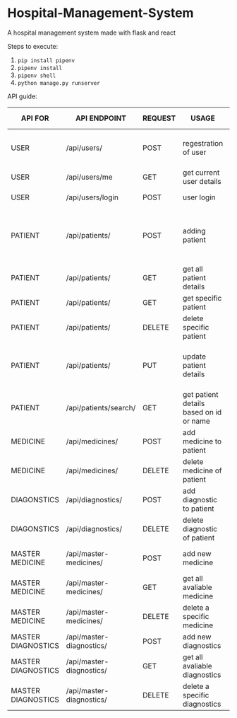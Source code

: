 
# Hospital-Management-System

A hospital management system made with flask and react

Steps to execute:

 1. `pip install pipenv`
 2. `pipenv install`
 3. `pipenv shell`
 4. `python manage.py runserver`
 
 
API guide:

| API FOR            | API ENDPOINT                  | REQUEST | USAGE                                   | BODY                                                          | AUTHORIZATION REQUIRED |
|--------------------|-------------------------------|---------|-----------------------------------------|---------------------------------------------------------------|------------------------|
| USER               | /api/users/                   | POST    | regestration of user                    | username, name, password, role                                | NO                     |
| USER               | /api/users/me                 | GET     | get current user details                |                                                               | YES                    |
| USER               | /api/users/login              | POST    | user login                              | username, password                                            | NO                     |
| PATIENT            | /api/patients/                | POST    | adding patient                          | ssn, name, age, admited_on, type_of_bed, address, state, city | YES                    |
| PATIENT            | /api/patients/                | GET     | get all patient details                 |                                                               | YES                    |
| PATIENT            | /api/patients/<id>            | GET     | get specific patient                    |                                                               | YES                    |
| PATIENT            | /api/patients/<id>            | DELETE  | delete specific patient                 |                                                               | YES                    |
| PATIENT            | /api/patients/<id>            | PUT     | update patient details                  | name, age, admited_on, type_of_bed, address, state, city      | YES                    |
| PATIENT            | /api/patients/search/<string> | GET     | get patient details based on id or name |                                                               | YES                    |
| MEDICINE           | /api/medicines/               | POST    | add medicine to patient                 | medicine, quantity, patient_id                                | YES                    |
| MEDICINE           | /api/medicines/<id>           | DELETE  | delete medicine of patient              |                                                               | YES                    |
| DIAGONSTICS        | /api/diagnostics/             | POST    | add diagnostic to patient               | diagnostic, patient                                           | YES                    |
| DIAGONSTICS        | /api/diagnostics/<id>         | DELETE  | delete diagnostic of patient            |                                                               | YES                    |
| MASTER MEDICINE    | /api/master-medicines/        | POST    | add new medicine                        | name, quantity, rate                                          | YES                    |
| MASTER MEDICINE    | /api/master-medicines/        | GET     | get all avaliable medicine              |                                                               | YES                    |
| MASTER MEDICINE    | /api/master-medicines/<id>    | DELETE  | delete a specific medicine              |                                                               | YES                    |
| MASTER DIAGNOSTICS | /api/master-diagnostics/      | POST    | add new diagnostics                     | name, rate                                                    | YES                    |
| MASTER DIAGNOSTICS | /api/master-diagnostics/      | GET     | get all avaliable diagnostics           |                                                               | YES                    |
| MASTER DIAGNOSTICS | /api/master-diagnostics/<id>  | DELETE  | delete a specific diagnostics           |                                                               | YES                    |
